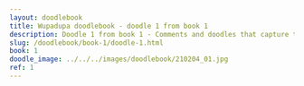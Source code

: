 ```yaml
---
layout: doodlebook
title: Wupadupa doodlebook - doodle 1 from book 1
description: Doodle 1 from book 1 - Comments and doodles that capture the essence of this event
slug: /doodlebook/book-1/doodle-1.html
book: 1
doodle_image: ../../../images/doodlebook/210204_01.jpg
ref: 1
---
```

